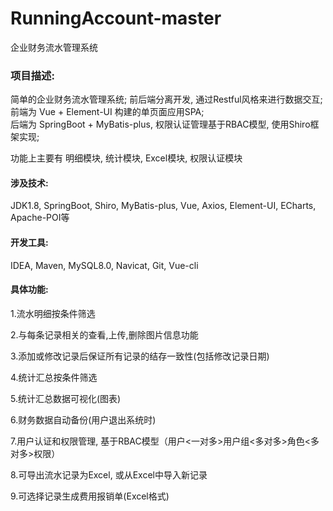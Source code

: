 # RunningAccount-master
 企业财务流水管理系统
### 项目描述:          
简单的企业财务流水管理系统; 前后端分离开发, 通过Restful风格来进行数据交互;  
前端为 Vue + Element-UI 构建的单页面应用SPA;  
后端为 SpringBoot + MyBatis-plus, 权限认证管理基于RBAC模型, 使用Shiro框架实现;  

功能上主要有 明细模块, 统计模块, Excel模块, 权限认证模块

#### 涉及技术: 
JDK1.8, SpringBoot, Shiro, MyBatis-plus, Vue, Axios, Element-UI, ECharts, Apache-POI等

#### 开发工具: 
IDEA, Maven, MySQL8.0, Navicat, Git, Vue-cli

#### 具体功能:

1.流水明细按条件筛选

2.与每条记录相关的查看,上传,删除图片信息功能

3.添加或修改记录后保证所有记录的结存一致性(包括修改记录日期)

4.统计汇总按条件筛选

5.统计汇总数据可视化(图表)

6.财务数据自动备份(用户退出系统时)

7.用户认证和权限管理, 基于RBAC模型（用户<一对多>用户组<多对多>角色<多对多>权限）

8.可导出流水记录为Excel, 或从Excel中导入新记录

9.可选择记录生成费用报销单(Excel格式)